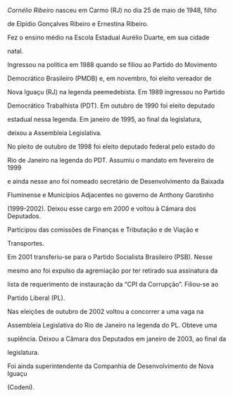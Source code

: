 

*Cornélio Ribeiro* nasceu em Carmo (RJ) no dia 25 de maio de 1948, filho

de Elpídio Gonçalves Ribeiro e Ernestina Ribeiro.



Fez o ensino médio na Escola Estadual Aurélio Duarte, em sua cidade

natal.



Ingressou na política em 1988 quando se filiou ao Partido do Movimento

Democrático Brasileiro (PMDB) e, em novembro, foi eleito vereador de

Nova Iguaçu (RJ) na legenda peemedebista. Em 1989 ingressou no Partido

Democrático Trabalhista (PDT). Em outubro de 1990 foi eleito deputado

estadual nessa legenda. Em janeiro de 1995, ao final da legislatura,

deixou a Assembleia Legislativa.



No pleito de outubro de 1998 foi eleito deputado federal pelo estado do

Rio de Janeiro na legenda do PDT. Assumiu o mandato em fevereiro de 1999

e ainda nesse ano foi nomeado secretário de Desenvolvimento da Baixada

Fluminense e Municípios Adjacentes no governo de Anthony Garotinho

(1999-2002). Deixou esse cargo em 2000 e voltou à Câmara dos Deputados.

Participou das comissões de Finanças e Tributação e de Viação e

Transportes.



Em 2001 transferiu-se para o Partido Socialista Brasileiro (PSB). Nesse

mesmo ano foi expulso da agremiação por ter retirado sua assinatura da

lista de requerimento de instauração da “CPI da Corrupção”. Filiou-se ao

Partido Liberal (PL).



Nas eleições de outubro de 2002 voltou a concorrer a uma vaga na

Assembleia Legislativa do Rio de Janeiro na legenda do PL. Obteve uma

suplência. Deixou a Câmara dos Deputados em janeiro de 2003, ao final da

legislatura.



Foi ainda superintendente da Companhia de Desenvolvimento de Nova Iguaçu

(Codeni).



